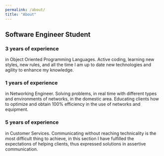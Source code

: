 ```yaml
---
permalink: /about/
title: "About"
---
```


## Software Engineer Student

### 3 years of experience

  in Object Oriented Programming Languages. Active coding, learning new styles, new rules,
  and all the time I am up to date new technologies and agility to enhance my knowledge.

### 1 years of experience

  in Networking Engineer. Solving problems, in real time with different types and
  environments of networks, in the domestic area. Educating clients how to optimize and obtain 100% efficiency
  in the use of networks and equipment.

### 5 years of experience

  in Customer Services. Communicating without reaching technicality is the most difficult
  thing to achieve, in this section I have fulfilled the expectations of helping clients, thus expressed solutions in
  assertive communication.

